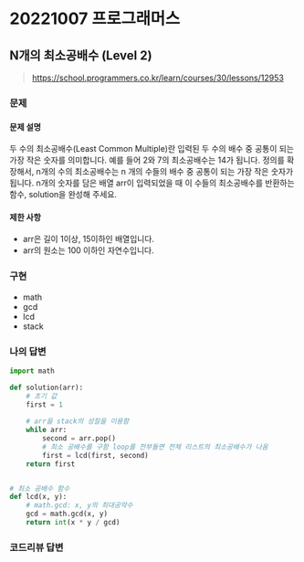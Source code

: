 # 20221007 프로그래머스

## N개의 최소공배수 (Level 2)
> https://school.programmers.co.kr/learn/courses/30/lessons/12953

### 문제
#### 문제 설명
두 수의 최소공배수(Least Common Multiple)란 입력된 두 수의 배수 중 공통이 되는 가장 작은 숫자를 의미합니다. 예를 들어 2와 7의 최소공배수는 14가 됩니다. 정의를 확장해서, n개의 수의 최소공배수는 n 개의 수들의 배수 중 공통이 되는 가장 작은 숫자가 됩니다. n개의 숫자를 담은 배열 arr이 입력되었을 때 이 수들의 최소공배수를 반환하는 함수, solution을 완성해 주세요.

#### 제한 사항
- arr은 길이 1이상, 15이하인 배열입니다.
- arr의 원소는 100 이하인 자연수입니다.

### 구현
- math
- gcd
- lcd
- stack

### 나의 답변
```python
import math

def solution(arr):
    # 초기 값
    first = 1
    
    # arr을 stack의 성질을 이용함
    while arr:
        second = arr.pop()
        # 최소 공배수를 구함 loop를 전부돌면 전체 리스트의 최소공배수가 나옴
        first = lcd(first, second)
    return first


# 최소 공배수 함수
def lcd(x, y):
    # math.gcd: x, y의 최대공약수 
    gcd = math.gcd(x, y)
    return int(x * y / gcd)
```

### 코드리뷰 답변
```python
```